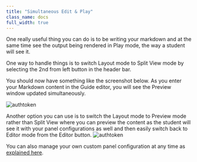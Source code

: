 ```yaml
---
title: "Simultaneous Edit & Play"
class_name: docs
full_width: true
---
```


One really useful thing you can do is to be writing your markdown and at the same time see the output being rendered in Play mode, the way a student will see it.

One way to handle things is to  switch Layout mode to Split View mode by selecting the 2nd from left button in the header bar.

You should now have something like the screenshot below. As you enter your Markdown content in the Guide editor, you will see the Preview window updated simultaneously.

<img alt="authtoken" src="/img/docs/guides/simultaneous.png" class="simple"/>

Another option you can use is to switch the Layout mode to Preview mode rather than Split View where you can preview the content as the student will see it with your panel configurations as well and then easily switch back to Editor mode from the Editor button.
<img alt="authtoken" src="/img/docs/guides/editor.png" class="simple"/>


You can also manage your own custom panel configuration at any time as [explained here](/docs/ide/panels/).